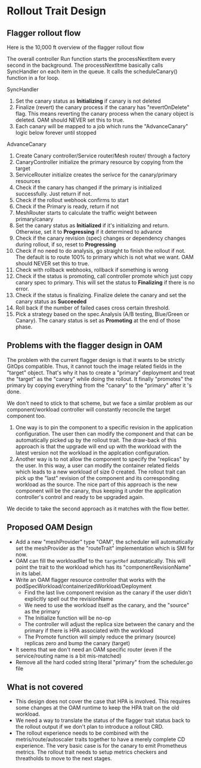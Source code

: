 # Rollout Trait Design  

## Flagger rollout flow
Here is the 10,000 ft overview of the flagger rollout flow

The overall controller Run function starts the processNextItem every second in the background. The processNextItme basically calls SyncHandler on each item in the queue.
It calls the scheduleCanary() function in a for loop. 

SyncHandler
1. Set the canary status as **Initializing** if canary is not deleted
2. Finalize (revert) the canary process if the canary has "revertOnDelete" flag. This means reverting the canary process when the canary object is deleted. OAM should NEVER set this to true.  
3. Each canary will be mapped to a job which runs the "AdvanceCanary" logic below forever until stopped

AdvanceCanary
1. Create Canary controller/Service router/Mesh router/ through a factory
2. CanaryController initialize the primary resource by copying from the target
3. ServiceRouter initialize creates the serivce for the canary/primary resources
4. Check if the canary has changed if the primary is initialized successfully. Just return if not.
5. Check if the rollout webhook confirms to start
6. Check if the Primary is ready, return if not
7. MeshRouter starts to calculate the traffic weight between primary/canary
8. Set the canary status as **Initialized** if it's initializing and return. Otherwise, set it to **Progressing** if it determined to advance
9. Check if the canary revision (spec) changes or dependency changes during rollout, if so, reset to **Progressing**
10. Check if no need to do analysis, go straight to finish the rollout if not. The default is to route 100% to primary which is not what we want. OAM should NEVER set this to true.
11. Check with rollback webhooks, rollback if something is wrong
12. Check if the status is promoting, call controller promote which just copy canary spec to primary. This will set the status to **Finalizing** if there is no error.
13. Check if the status is finalizing. Finalize delete the canary and set the canary status as **Succeeded**
14. Roll back if the number of failed cases cross certain threshold.
15. Pick a strategy based on the spec.Analysis (A/B testing, Blue/Green or Canary). The canary status is set as **Promoting** at the end of those phase.



## Problems with the flagger design in OAM
The problem with the current flagger design is that it wants to be strictly GitOps compatible. Thus, it 
cannot touch the image related fields in the "target" object. That's why it has to create a "primary" deployment
and treat the "target" as the "canary" while doing the rollout. It finally "promotes" the primary 
by copying everything from the "canary" to the "primary" after it 's done.

We don't need to stick to that scheme, but we face a similar problem as our component/workload controller
will constantly reconcile the target component too. 
1. One way is to pin the component to a specific revision in the application configuration. The user then can modify 
the component and that can be automatically picked up by the rollout trait. The draw-back of this approach is that
the upgrade will end up with the workload with the latest version not the workload in the applcation configuration. 
2. Another way is to not allow the component to specify the "replicas" by the user. In this way, a user can modify
the container related fields which leads to a new workload of size 0 created. The rollout trait 
can pick up the "last" revision of the component and its corresponding workload as the source. The nice part of this 
approach is the new component will be the canary, thus keeping it under the application controller's control
and ready to be upgraded again.

We decide to take the second approach as it matches with the flow better.

## Proposed OAM Design
- Add a new "meshProvider" type "OAM", the scheduler will automatically set the meshProvider as the "routeTrait" implementation
which is SMI for now.
- OAM can fill the workloadRef to the `targetRef` automatically. This will point the trait to the workload 
which has its "componentRevisionName" in its label.
- Write an OAM flagger resource controller that works with the podSpecWorkload/containerizedWorkload/Deployment
    - Find the last live component revision as the canary if the user didn't explicitly spell out the revisionName
    - We need to use the workload itself as the canary, and the "source" as the primary   
    - The Initialize function will be no-op
    - The controller will adjust the replica size between the canary and the primary if there is HPA associated with the workload
    - The Promote function will simply reduce the primary (source) replicas zero and bump the canary (target)  
- It seems that we don't need an OAM specific router (even if the service/routing name is a bit mis-matched) 
- Remove all the hard coded string literal "primary" from the scheduler.go file

## What is not covered
- This design does not cover the case that HPA is involved. This requires some changes at the OAM 
runtime to keep the HPA trait on the old workload.
- We need a way to translate the status of the flagger trait status back to the rollout output if we 
don't plan to introduce a rollout CRD.
- The rollout experience needs to be combined with the metris/route/autoscaler traits together to have
a merely complete CD experience. The very basic case is for the canary to emit Prometheus metrics. The rollout
trait needs to setup metrics checkers and threatholds to move to the next stages. 
